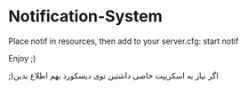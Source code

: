 # Notification-System

Place notif in resources, then add to your server.cfg:
start notif

Enjoy ;)

;)اگر نیاز به اسکریپت خاصی داشتین توی دیسکورد بهم اطلاع بدین
